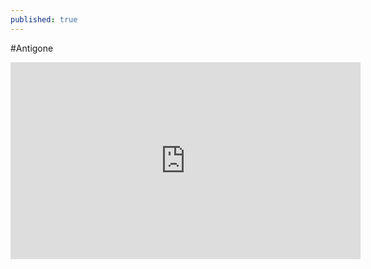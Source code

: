```yaml
---
published: true
---
```

#Antigone

<iframe width="560" height="315" src="https://www.youtube.com/embed/DgsYfRPmNDs?rel=0" frameborder="0" allowfullscreen></iframe>
